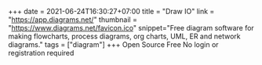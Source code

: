 +++
date = 2021-06-24T16:30:27+07:00
title = "Draw IO"
link = "https://app.diagrams.net/"
thumbnail = "https://www.diagrams.net/favicon.ico"
snippet="Free diagram software for making flowcharts, process diagrams, org charts, UML, ER and network diagrams."
tags = ["diagram"]
+++ 
Open Source
Free
No login or registration required